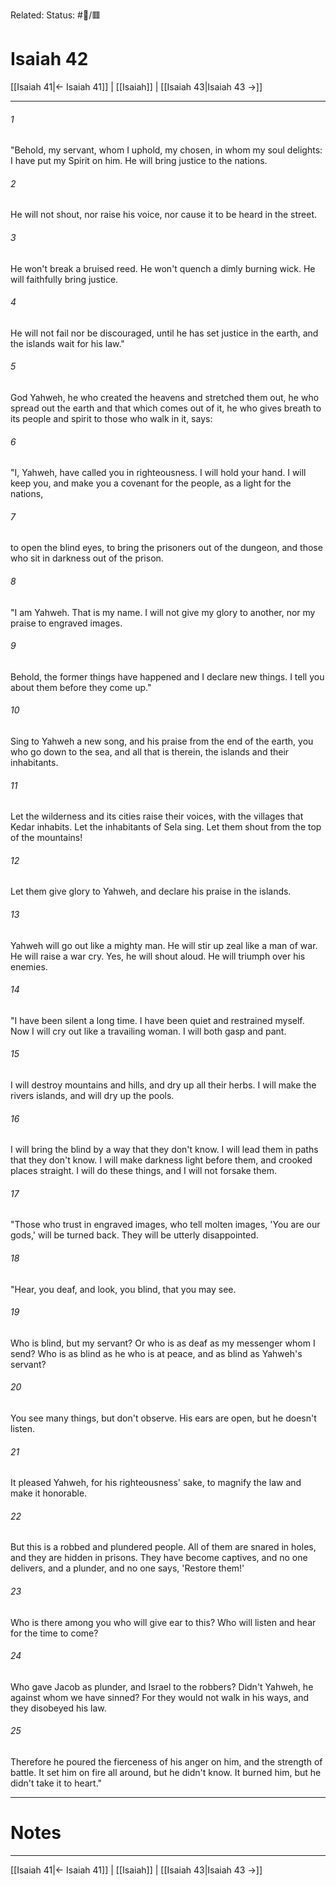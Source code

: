 Related:
Status: #📖/🟥
# Isaiah 42

[[Isaiah 41|← Isaiah 41]] | [[Isaiah]] | [[Isaiah 43|Isaiah 43 →]]
***



###### 1 
"Behold, my servant, whom I uphold, my chosen, in whom my soul delights: I have put my Spirit on him. He will bring justice to the nations. 

###### 2 
He will not shout, nor raise his voice, nor cause it to be heard in the street. 

###### 3 
He won't break a bruised reed. He won't quench a dimly burning wick. He will faithfully bring justice. 

###### 4 
He will not fail nor be discouraged, until he has set justice in the earth, and the islands wait for his law." 

###### 5 
God Yahweh, he who created the heavens and stretched them out, he who spread out the earth and that which comes out of it, he who gives breath to its people and spirit to those who walk in it, says: 

###### 6 
"I, Yahweh, have called you in righteousness. I will hold your hand. I will keep you, and make you a covenant for the people, as a light for the nations, 

###### 7 
to open the blind eyes, to bring the prisoners out of the dungeon, and those who sit in darkness out of the prison. 

###### 8 
"I am Yahweh. That is my name. I will not give my glory to another, nor my praise to engraved images. 

###### 9 
Behold, the former things have happened and I declare new things. I tell you about them before they come up." 

###### 10 
Sing to Yahweh a new song, and his praise from the end of the earth, you who go down to the sea, and all that is therein, the islands and their inhabitants. 

###### 11 
Let the wilderness and its cities raise their voices, with the villages that Kedar inhabits. Let the inhabitants of Sela sing. Let them shout from the top of the mountains! 

###### 12 
Let them give glory to Yahweh, and declare his praise in the islands. 

###### 13 
Yahweh will go out like a mighty man. He will stir up zeal like a man of war. He will raise a war cry. Yes, he will shout aloud. He will triumph over his enemies. 

###### 14 
"I have been silent a long time. I have been quiet and restrained myself. Now I will cry out like a travailing woman. I will both gasp and pant. 

###### 15 
I will destroy mountains and hills, and dry up all their herbs. I will make the rivers islands, and will dry up the pools. 

###### 16 
I will bring the blind by a way that they don't know. I will lead them in paths that they don't know. I will make darkness light before them, and crooked places straight. I will do these things, and I will not forsake them. 

###### 17 
"Those who trust in engraved images, who tell molten images, 'You are our gods,' will be turned back. They will be utterly disappointed. 

###### 18 
"Hear, you deaf, and look, you blind, that you may see. 

###### 19 
Who is blind, but my servant? Or who is as deaf as my messenger whom I send? Who is as blind as he who is at peace, and as blind as Yahweh's servant? 

###### 20 
You see many things, but don't observe. His ears are open, but he doesn't listen. 

###### 21 
It pleased Yahweh, for his righteousness' sake, to magnify the law and make it honorable. 

###### 22 
But this is a robbed and plundered people. All of them are snared in holes, and they are hidden in prisons. They have become captives, and no one delivers, and a plunder, and no one says, 'Restore them!' 

###### 23 
Who is there among you who will give ear to this? Who will listen and hear for the time to come? 

###### 24 
Who gave Jacob as plunder, and Israel to the robbers? Didn't Yahweh, he against whom we have sinned? For they would not walk in his ways, and they disobeyed his law. 

###### 25 
Therefore he poured the fierceness of his anger on him, and the strength of battle. It set him on fire all around, but he didn't know. It burned him, but he didn't take it to heart."

---
# Notes


***
[[Isaiah 41|← Isaiah 41]] | [[Isaiah]] | [[Isaiah 43|Isaiah 43 →]]
